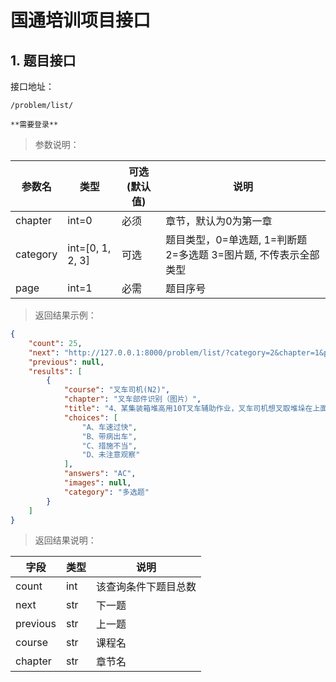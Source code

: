 # 国通培训项目接口

## 1. 题目接口

接口地址：

`/problem/list/`

    **需要登录**


> 参数说明：

| 参数名| 类型|  可选(默认值)|  说明 |
| ---| ---| ---| ---|
|   chapter| int=0| 必须| 章节，默认为0为第一章|
|   category| int=[0, 1, 2, 3]| 可选|题目类型，0=单选题, 1=判断题 2=多选题 3=图片题, 不传表示全部类型|
|   page| int=1| 必需| 题目序号|


> 返回结果示例：

```json
{
    "count": 25,
    "next": "http://127.0.0.1:8000/problem/list/?category=2&chapter=1&page=2",
    "previous": null,
    "results": [
        {
            "course": "叉车司机(N2)",
            "chapter": "叉车部件识别（图片）",
            "title": "4、某集装箱堆高用10T叉车辅助作业，叉车司机想叉取堆垛在上面的空箱，由于车速过快，制动不及，将上面的集装箱空箱撞倒，造成箱子损坏。事故原因分析：（ ）(多选题)",
            "choices": [
                "A、车速过快",
                "B、带病出车",
                "C、措施不当",
                "D、未注意观察"
            ],
            "answers": "AC",
            "images": null,
            "category": "多选题"
        }
    ]
}

```

> 返回结果说明：

| 字段| 类型| 说明|
| ---| ---| ---|
| count| int| 该查询条件下题目总数|
| next| str| 下一题|
| previous| str| 上一题|
| course| str| 课程名|
| chapter| str| 章节名|


